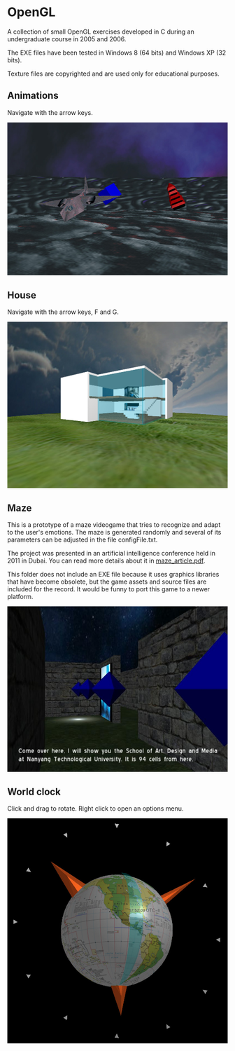 # OpenGL
A collection of small OpenGL exercises developed in C during an undergraduate course in 2005 and 2006.

The EXE files have been tested in Windows 8 (64 bits) and Windows XP (32 bits).

Texture files are copyrighted and are used only for educational purposes.


## Animations

Navigate with the arrow keys.

![3D Animations](animations.jpg)


## House

Navigate with the arrow keys, F and G.

![3D House](house.jpg)


## Maze

This is a prototype of a maze videogame that tries to recognize and adapt to the user's emotions. The maze is generated randomly and several of its parameters can be adjusted in the file configFile.txt.

The project was presented in an artificial intelligence conference held in 2011 in Dubai. You can read more details about it in [maze_article.pdf](maze_article.pdf).

This folder does not include an EXE file because it uses graphics libraries that have become obsolete, but the game assets and source files are included for the record. It would be funny to port this game to a newer platform.

![3D Maze](maze.jpg)


## World clock

Click and drag to rotate. Right click to open an options menu.

![3D World clock](world_clock.jpg)
